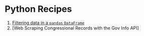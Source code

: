# Python Recipes

1. [Filtering data in a `pandas` `DataFrame`](https://github.com/NCSU-Libraries/data-science-cookbook/blob/main/python/Pandas%20time-stamp%20based%20filtering.md)
2. [Web Scraping Congressional Records with the Gov Info API]